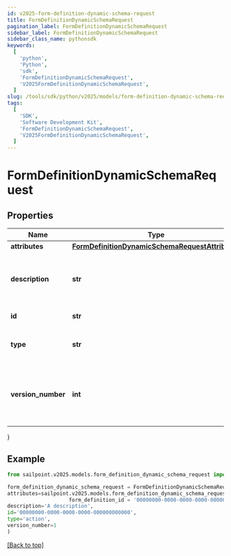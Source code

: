 ```yaml
---
id: v2025-form-definition-dynamic-schema-request
title: FormDefinitionDynamicSchemaRequest
pagination_label: FormDefinitionDynamicSchemaRequest
sidebar_label: FormDefinitionDynamicSchemaRequest
sidebar_class_name: pythonsdk
keywords:
  [
    'python',
    'Python',
    'sdk',
    'FormDefinitionDynamicSchemaRequest',
    'V2025FormDefinitionDynamicSchemaRequest',
  ]
slug: /tools/sdk/python/v2025/models/form-definition-dynamic-schema-request
tags:
  [
    'SDK',
    'Software Development Kit',
    'FormDefinitionDynamicSchemaRequest',
    'V2025FormDefinitionDynamicSchemaRequest',
  ]
---
```


# FormDefinitionDynamicSchemaRequest

## Properties

| Name | Type | Description | Notes |
| --- | --- | --- | --- |
| **attributes** | [**FormDefinitionDynamicSchemaRequestAttributes**](form-definition-dynamic-schema-request-attributes) |  | [optional] |
| **description** | **str** | Description is the form definition dynamic schema description text | [optional] |
| **id** | **str** | ID is a unique identifier | [optional] |
| **type** | **str** | Type is the form definition dynamic schema type | [optional] |
| **version_number** | **int** | VersionNumber is the form definition dynamic schema version number | [optional] |

}

## Example

```python
from sailpoint.v2025.models.form_definition_dynamic_schema_request import FormDefinitionDynamicSchemaRequest

form_definition_dynamic_schema_request = FormDefinitionDynamicSchemaRequest(
attributes=sailpoint.v2025.models.form_definition_dynamic_schema_request_attributes.FormDefinitionDynamicSchemaRequest_attributes(
                    form_definition_id = '00000000-0000-0000-0000-000000000000', ),
description='A description',
id='00000000-0000-0000-0000-000000000000',
type='action',
version_number=1
)

```

[[Back to top]](#)

